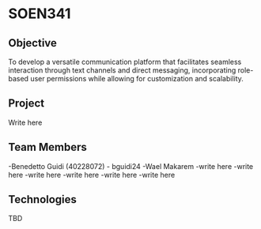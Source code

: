 # SOEN341
## Objective
To develop a versatile communication platform that facilitates seamless interaction through text channels and direct messaging, incorporating role-based user permissions while allowing for customization and scalability.
## Project
Write here
## Team Members
-Benedetto Guidi (40228072) - bguidi24
-Wael Makarem 
-write here
-write here
-write here
-write here
-write here
-write here
## Technologies
TBD
